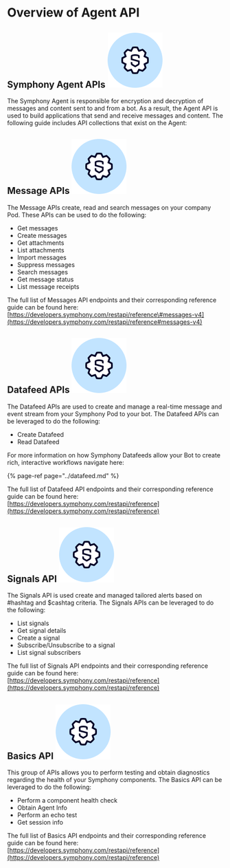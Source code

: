 # Overview of Agent API

## Symphony Agent APIs ![](../../.gitbook/assets/symphony-api.png) 

The Symphony Agent is responsible for encryption and decryption of messages and content sent to and from a bot. As a result, the Agent API is used to build applications that send and receive messages and content. The following guide includes API collections that exist on the Agent:

## Message APIs ![](../../.gitbook/assets/symphony-api.png) 

The Message APIs create, read and search messages on your company Pod. These APIs can be used to do the following:

* Get messages
* Create messages
* Get attachments
* List attachments
* Import messages
* Suppress messages
* Search messages
* Get message status
* List message receipts

The full list of Messages API endpoints and their corresponding reference guide can be found here: [https://developers.symphony.com/restapi/reference\#messages-v4](https://developers.symphony.com/restapi/reference#messages-v4)

## Datafeed APIs ![](../../.gitbook/assets/symphony-api.png) 

The Datafeed APIs are used to create and manage a real-time message and event stream from your Symphony Pod to your bot. The Datafeed APIs can be leveraged to do the following:

* Create Datafeed
* Read Datafeed

For more information on how Symphony Datafeeds allow your Bot to create rich, interactive workflows navigate here:

{% page-ref page="../datafeed.md" %}

The full list of Datafeed API endpoints and their corresponding reference guide can be found here: [https://developers.symphony.com/restapi/reference](https://developers.symphony.com/restapi/reference)

## Signals API ![](../../.gitbook/assets/symphony-api.png) 

The Signals API is used create and managed tailored alerts based on \#hashtag and $cashtag criteria. The Signals APIs can be leveraged to do the following:

* List signals
* Get signal details
* Create a signal
* Subscribe/Unsubscribe to a signal
* List signal subscribers

The full list of Signals API endpoints and their corresponding reference guide can be found here: [https://developers.symphony.com/restapi/reference](https://developers.symphony.com/restapi/reference)

## Basics API ![](../../.gitbook/assets/symphony-api.png) 

This group of APIs allows you to perform testing and obtain diagnostics regarding the health of your Symphony components. The Basics API can be leveraged to do the following:

* Perform a component health check
* Obtain Agent Info
* Perform an echo test 
* Get session info

The full list of Basics API endpoints and their corresponding reference guide can be found here: [https://developers.symphony.com/restapi/reference](https://developers.symphony.com/restapi/reference)

